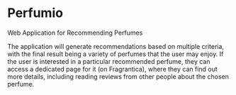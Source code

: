 # Perfumio
Web Application for Recommending Perfumes 

The application will generate recommendations based on multiple criteria, with the final result being a variety of perfumes that the user may enjoy. If the user is interested in a particular recommended perfume, they can access a dedicated page for it (on Fragrantica), where they can find out more details, including reading reviews from other people about the chosen perfume.
